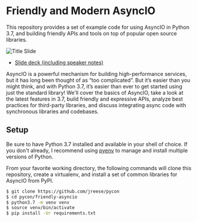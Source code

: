 # Friendly and Modern AsyncIO

This repository provides a set of example code for using
AsyncIO in Python 3.7, and building friendly APIs and tools
on top of popular open source libraries.

![[Title Slide](https://speakerdeck.com/jreese/friendly-and-modern-asyncio)](https://raw.githubusercontent.com/jreese/pycon/master/friendly-asyncio/thumbnail.jpg)

* [Slide deck (including speaker notes)](https://www.dropbox.com/s/m3118hs1vf9cyfx/Friendly%20and%20Modern%20AsyncIO%20with%20notes.pdf?dl=0)

AsyncIO is a powerful mechanism for building high-performance services,
but it has long been thought of as “too complicated”. But it’s easier
than you might think, and with Python 3.7, it’s easier than ever to get
started using just the standard library! We'll cover the basics of AsyncIO,
take a look at the latest features in 3.7, build friendly and expressive
APIs, analyze best practices for third-party libraries, and discuss
integrating async code with synchronous libraries and codebases.


## Setup

Be sure to have Python 3.7 installed and available in your
shell of choice.  If you don't already, I recommend using
[pyenv][] to manage and install multiple versions of Python.

From your favorite working directory, the following commands
will clone this repository, create a virtualenv, and install
a set of common libraries for AsyncIO from PyPI.

```bash
$ git clone https://github.com/jreese/pycon
$ cd pycon/friendly-asyncio
$ python3.7 -m venv venv
$ source venv/bin/activate
$ pip install -Ur requirements.txt
```

[pyenv]: https://github.com/pyenv/pyenv-installer
